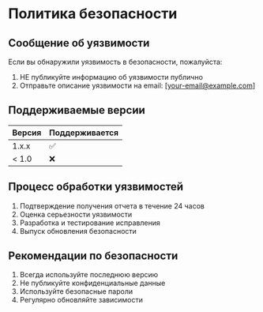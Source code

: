 # Политика безопасности

## Сообщение об уязвимости

Если вы обнаружили уязвимость в безопасности, пожалуйста:

1. НЕ публикуйте информацию об уязвимости публично
2. Отправьте описание уязвимости на email: [your-email@example.com]

## Поддерживаемые версии

| Версия | Поддерживается |
| --- | --- |
| 1.x.x | :white_check_mark: |
| < 1.0 | :x: |

## Процесс обработки уязвимостей

1. Подтверждение получения отчета в течение 24 часов
2. Оценка серьезности уязвимости
3. Разработка и тестирование исправления
4. Выпуск обновления безопасности

## Рекомендации по безопасности

1. Всегда используйте последнюю версию
2. Не публикуйте конфиденциальные данные
3. Используйте безопасные пароли
4. Регулярно обновляйте зависимости 